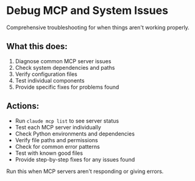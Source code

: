 # Debug MCP and System Issues

Comprehensive troubleshooting for when things aren't working properly.

## What this does:
1. Diagnose common MCP server issues
2. Check system dependencies and paths
3. Verify configuration files
4. Test individual components
5. Provide specific fixes for problems found

## Actions:
- Run `claude mcp list` to see server status
- Test each MCP server individually
- Check Python environments and dependencies
- Verify file paths and permissions
- Check for common error patterns
- Test with known good files
- Provide step-by-step fixes for any issues found

Run this when MCP servers aren't responding or giving errors.